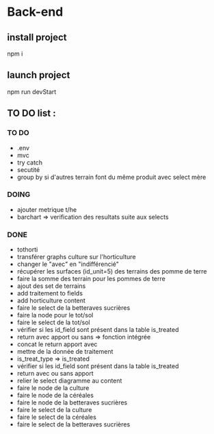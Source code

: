 # Back-end

## install project

npm i

## launch project

npm run devStart

## TO DO list :

### TO DO

- .env
- mvc
- try catch
- secutité
- group by si d'autres terrain font du même produit avec select mère

### DOING

- ajouter metrique t/he
- barchart => verification des resultats suite aux selects

### DONE

- tothorti
- transférer graphs culture sur l'horticulture
- changer le "avec" en "indifférencié"
- récupérer les surfaces (id_unit=5) des terrains des pomme de terre
- faire la somme des terrain pour les pommes de terre
- ajout des set de terrains
- add traitement to fields
- add horticulture content
- faire le select de la betteraves sucrières
- faire la node pour le tot/sol
- faire le select de la tot/sol
- vérifier si les id_field sont présent dans la table is_treated
- return avec apport ou sans => fonction intégrée
- concat le return apport avec
- mettre de la donnée de traitement
- is_treat_type => is_treated
- vérifier si les id_field sont présent dans la table is_treated
- return avec ou sans apport
- relier le select diagramme au content
- faire le node de la culture
- faire le node de la céréales
- faire le node de la betteraves sucrières
- faire le select de la culture
- faire le select de la céréales
- faire le select de la betteraves sucrières
